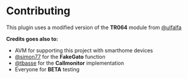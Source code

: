 # Contributing

This plugin uses a modified version of the **TR064** module from [@ulfalfa](https://github.com/ulfalfa)

**Credits goes also to:**

- AVM for supporting this project with smarthome devices
- [@simon77](https://github.com/simont77/fakegato-history) for the **FakeGato** function
- [@tbasse](https://github.com/tbasse/fritzbox-callmonitor) for the **Callmonitor** implementation
- Everyone for **BETA** testing
